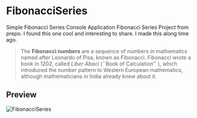 # FibonacciSeries
Simple Fibonacci Series Console Application
Fibonacci Series Project from prepo. I found this one cool and interesting to share. I made this along time ago. 

> The **Fibonacci numbers** are a sequence of numbers in mathematics named after Leonardo of Pisa, known as Fibonacci. Fibonacci wrote a book in 1202, called _Liber Abaci_ (``Book of Calculation'' ), which introduced the number pattern to Western European mathematics, although mathematicians in India already knew about it.

## Preview

![FibonacciSeries](https://github.com/travisrego/FibonacciSeries/blob/master/assets/FibonacciSeries.gif?raw=true)
